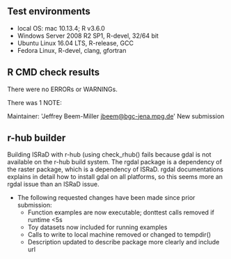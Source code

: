 ## Test environments
* local OS: mac 10.13.4; R v3.6.0
* Windows Server 2008 R2 SP1, R-devel, 32/64 bit
* Ubuntu Linux 16.04 LTS, R-release, GCC
* Fedora Linux, R-devel, clang, gfortran

## R CMD check results
There were no ERRORs or WARNINGs.

There was 1 NOTE:

  Maintainer: 'Jeffrey Beem-Miller <jbeem@bgc-jena.mpg.de>'
  New submission

## r-hub builder
Building ISRaD with r-hub (using check_rhub() fails because gdal is not available on the r-hub build system. The rgdal package is a dependency of the raster package, which is a dependency of ISRaD. rgdal documentations explains in detail how to install gdal on all platforms, so this seems more an rgdal issue than an ISRaD issue.

* The following requested changes have been made since prior submission:
  * Function examples are now executable; donttest calls removed if runtime <5s
  * Toy datasets now included for running examples
  * Calls to write to local machine removed or changed to tempdir()
  * Description updated to describe package more clearly and include url
